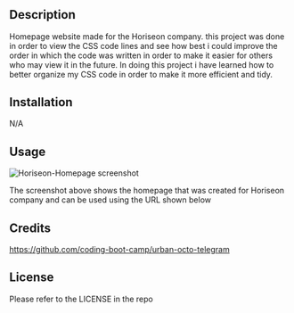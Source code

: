 # <Horiseon-Homepage-Website>

## Description
Homepage website made for the Horiseon company. this project was done in order to view the CSS code lines and see how best i could improve the order in which the code was written in order to make it easier for others who may view it in the future. In doing this project i have learned how to better organize my CSS code in order to make it more efficient and tidy.

## Installation

N/A

## Usage
![Horiseon-Homepage screenshot](https://user-images.githubusercontent.com/110499007/190916445-c8d8c567-b1cf-42f6-a84c-d3d4101a84fc.jpg)

The screenshot above shows the homepage that was created for Horiseon company and can be used using the URL shown below 

## Credits

https://github.com/coding-boot-camp/urban-octo-telegram

## License
Please refer to the LICENSE in the repo
